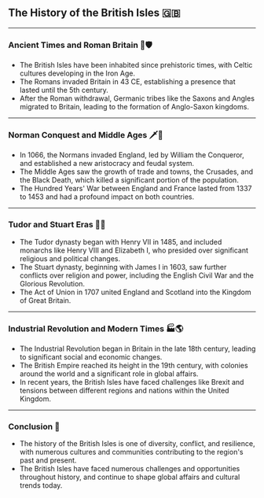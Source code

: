 ## The History of the British Isles 🇬🇧

---

### Ancient Times and Roman Britain 🏰🛡️

- The British Isles have been inhabited since prehistoric times, with Celtic cultures developing in the Iron Age.
- The Romans invaded Britain in 43 CE, establishing a presence that lasted until the 5th century.
- After the Roman withdrawal, Germanic tribes like the Saxons and Angles migrated to Britain, leading to the formation of Anglo-Saxon kingdoms.

---

### Norman Conquest and Middle Ages 🗡️🏰

- In 1066, the Normans invaded England, led by William the Conqueror, and established a new aristocracy and feudal system.
- The Middle Ages saw the growth of trade and towns, the Crusades, and the Black Death, which killed a significant portion of the population.
- The Hundred Years' War between England and France lasted from 1337 to 1453 and had a profound impact on both countries.

---

### Tudor and Stuart Eras 🌹👑

- The Tudor dynasty began with Henry VII in 1485, and included monarchs like Henry VIII and Elizabeth I, who presided over significant religious and political changes.
- The Stuart dynasty, beginning with James I in 1603, saw further conflicts over religion and power, including the English Civil War and the Glorious Revolution.
- The Act of Union in 1707 united England and Scotland into the Kingdom of Great Britain.

---

### Industrial Revolution and Modern Times 🏭🌎

- The Industrial Revolution began in Britain in the late 18th century, leading to significant social and economic changes.
- The British Empire reached its height in the 19th century, with colonies around the world and a significant role in global affairs.
- In recent years, the British Isles have faced challenges like Brexit and tensions between different regions and nations within the United Kingdom.

---

### Conclusion 🎉

- The history of the British Isles is one of diversity, conflict, and resilience, with numerous cultures and communities contributing to the region's past and present.
- The British Isles have faced numerous challenges and opportunities throughout history, and continue to shape global affairs and cultural trends today.
